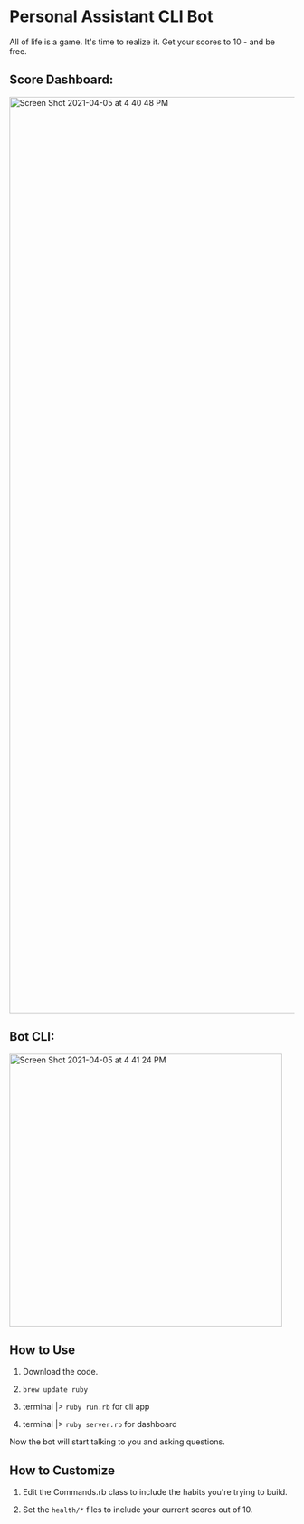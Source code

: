 # Personal Assistant CLI Bot

All of life is a game. It's time to realize it. Get your scores to 10 - and be free.

## Score Dashboard:
<img width="1620" alt="Screen Shot 2021-04-05 at 4 40 48 PM" src="https://user-images.githubusercontent.com/46613794/113624485-b936c080-962d-11eb-80b7-537cef16d323.png">

## Bot CLI:
<img width="482" alt="Screen Shot 2021-04-05 at 4 41 24 PM" src="https://user-images.githubusercontent.com/46613794/113624523-c3f15580-962d-11eb-8add-a02f57799ba6.png">

## How to Use

1. Download the code.

2. `brew update ruby`

3. terminal |> `ruby run.rb` for cli app

4. terminal |> `ruby server.rb` for dashboard

Now the bot will start talking to you and asking questions.

## How to Customize

1. Edit the Commands.rb class to include the habits you're trying to build.

2. Set the `health/*` files to include your current scores out of 10.
